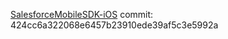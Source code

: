 [SalesforceMobileSDK-iOS](https://github.com/forcedotcom/SalesforceMobileSDK-iOS) commit: 424cc6a322068e6457b23910ede39af5c3e5992a
